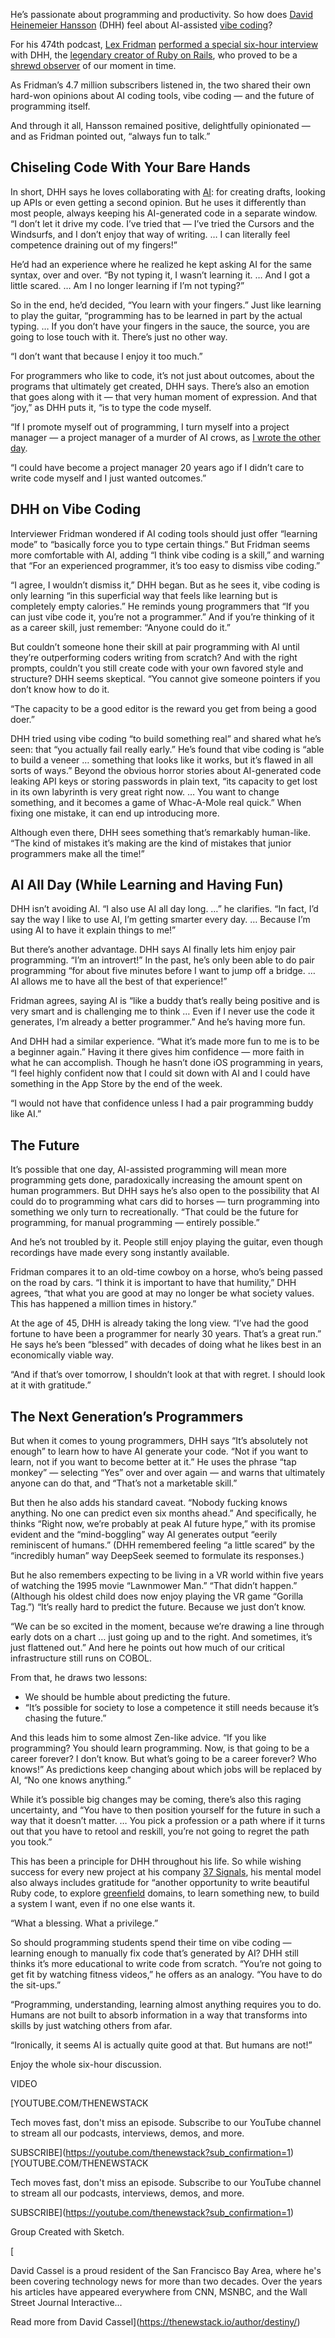 He’s passionate about programming and productivity. So how does [David Heinemeier Hansson](https://dhh.dk/) (DHH) feel about AI-assisted [vibe coding](https://thenewstack.io/mastering-vibe-coding-may-the-force-be-with-you/)?

For his 474th podcast, [Lex Fridman](https://x.com/lexfridman) [performed a special six-hour interview](https://youtu.be/vagyIcmIGOQ) with DHH, the [legendary creator of Ruby on Rails](https://thenewstack.io/dhh-wants-to-make-web-dev-easy-again-with-ruby-on-rails/), who proved to be a [shrewd observer](https://thenewstack.io/merchants-of-complexity-why-37signals-abandoned-the-cloud/) of our moment in time.

As Fridman’s 4.7 million subscribers listened in, the two shared their own hard-won opinions about AI coding tools, vibe coding — and the future of programming itself.

And through it all, Hansson remained positive, delightfully opinionated — and as Fridman pointed out, “always fun to talk.”

## Chiseling Code With Your Bare Hands

In short, DHH says he loves collaborating with [AI](https://thenewstack.io/ai/): for creating drafts, looking up APIs or even getting a second opinion. But he uses it differently than most people, always keeping his AI-generated code in a separate window. “I don’t let it drive my code. I’ve tried that — I’ve tried the Cursors and the Windsurfs, and I don’t enjoy that way of writing. … I can literally feel competence draining out of my fingers!”

He’d had an experience where he realized he kept asking AI for the same syntax, over and over. “By not typing it, I wasn’t learning it. … And I got a little scared. … Am I no longer learning if I’m not typing?”

So in the end, he’d decided, “You learn with your fingers.” Just like learning to play the guitar, “programming has to be learned in part by the actual typing. … If you don’t have your fingers in the sauce, the source, you are going to lose touch with it. There’s just no other way.

“I don’t want that because I enjoy it too much.”

For programmers who like to code, it’s not just about outcomes, about the programs that ultimately get created, DHH says. There’s also an emotion that goes along with it — that very human moment of expression. And that “joy,” as DHH puts it, “is to type the code myself.

“If I promote myself out of programming, I turn myself into a project manager — a project manager of a murder of AI crows, as [I wrote the other day](https://world.hey.com/dhh/coding-should-be-a-vibe-50908f49).

“I could have become a project manager 20 years ago if I didn’t care to write code myself and I just wanted outcomes.”

## DHH on Vibe Coding

Interviewer Fridman wondered if AI coding tools should just offer “learning mode” to “basically force you to type certain things.” But Fridman seems more comfortable with AI, adding “I think vibe coding is a skill,” and warning that “For an experienced programmer, it’s too easy to dismiss vibe coding.”

“I agree, I wouldn’t dismiss it,” DHH began. But as he sees it, vibe coding is only learning “in this superficial way that feels like learning but is completely empty calories.” He reminds young programmers that “If you can just vibe code it, you’re not a programmer.” And if you’re thinking of it as a career skill, just remember: “Anyone could do it.”

But couldn’t someone hone their skill at pair programming with AI until they’re outperforming coders writing from scratch? And with the right prompts, couldn’t you still create code with your own favored style and structure? DHH seems skeptical. “You cannot give someone pointers if you don’t know how to do it.

“The capacity to be a good editor is the reward you get from being a good doer.”

DHH tried using vibe coding “to build something real” and shared what he’s seen: that “you actually fail really early.” He’s found that vibe coding is “able to build a veneer … something that looks like it works, but it’s flawed in all sorts of ways.” Beyond the obvious horror stories about AI-generated code leaking API keys or storing passwords in plain text, “its capacity to get lost in its own labyrinth is very great right now. … You want to change something, and it becomes a game of Whac-A-Mole real quick.” When fixing one mistake, it can end up introducing more.

Although even there, DHH sees something that’s remarkably human-like. “The kind of mistakes it’s making are the kind of mistakes that junior programmers make all the time!”

## AI All Day (While Learning and Having Fun)

DHH isn’t avoiding AI. “I also use AI all day long. …” he clarifies. “In fact, I’d say the way I like to use AI, I’m getting smarter every day. … Because I’m using AI to have it explain things to me!”

But there’s another advantage. DHH says AI finally lets him enjoy pair programming. “I’m an introvert!” In the past, he’s only been able to do pair programming “for about five minutes before I want to jump off a bridge. … AI allows me to have all the best of that experience!”

Fridman agrees, saying AI is “like a buddy that’s really being positive and is very smart and is challenging me to think … Even if I never use the code it generates, I’m already a better programmer.” And he’s having more fun.

And DHH had a similar experience. “What it’s made more fun to me is to be a beginner again.” Having it there gives him confidence — more faith in what he can accomplish. Though he hasn’t done iOS programming in years, “I feel highly confident now that I could sit down with AI and I could have something in the App Store by the end of the week.

“I would not have that confidence unless I had a pair programming buddy like AI.”

## The Future

It’s possible that one day, AI-assisted programming will mean more programming gets done, paradoxically increasing the amount spent on human programmers. But DHH says he’s also open to the possibility that AI could do to programming what cars did to horses — turn programming into something we only turn to recreationally. “That could be the future for programming, for manual programming — entirely possible.”

And he’s not troubled by it. People still enjoy playing the guitar, even though recordings have made every song instantly available.

Fridman compares it to an old-time cowboy on a horse, who’s being passed on the road by cars. “I think it is important to have that humility,” DHH agrees, “that what you are good at may no longer be what society values. This has happened a million times in history.”

At the age of 45, DHH is already taking the long view. “I’ve had the good fortune to have been a programmer for nearly 30 years. That’s a great run.” He says he’s been “blessed” with decades of doing what he likes best in an economically viable way.

“And if that’s over tomorrow, I shouldn’t look at that with regret. I should look at it with gratitude.”

## The Next Generation’s Programmers

But when it comes to young programmers, DHH says “It’s absolutely not enough” to learn how to have AI generate your code. “Not if you want to learn, not if you want to become better at it.” He uses the phrase “tap monkey” — selecting “Yes” over and over again — and warns that ultimately anyone can do that, and “That’s not a marketable skill.”

But then he also adds his standard caveat. “Nobody fucking knows anything. No one can predict even six months ahead.” And specifically, he thinks “Right now, we’re probably at peak AI future hype,” with its promise evident and the “mind-boggling” way AI generates output “eerily reminiscent of humans.” (DHH remembered feeling “a little scared” by the “incredibly human” way DeepSeek seemed to formulate its responses.)

But he also remembers expecting to be living in a VR world within five years of watching the 1995 movie “Lawnmower Man.” “That didn’t happen.” (Although his oldest child does now enjoy playing the VR game “Gorilla Tag.”) “It’s really hard to predict the future. Because we just don’t know.

“We can be so excited in the moment, because we’re drawing a line through early dots on a chart … just going up and to the right. And sometimes, it’s just flattened out.” And here he points out how much of our critical infrastructure still runs on COBOL.

From that, he draws two lessons:

* We should be humble about predicting the future.
* “It’s possible for society to lose a competence it still needs because it’s chasing the future.”

And this leads him to some almost Zen-like advice. “If you like programming? You should learn programming. Now, is that going to be a career forever? I don’t know. But what’s going to be a career forever? Who knows!” As predictions keep changing about which jobs will be replaced by AI, “No one knows anything.”

While it’s possible big changes may be coming, there’s also this raging uncertainty, and “You have to then position yourself for the future in such a way that it doesn’t matter. … You pick a profession or a path where if it turns out that you have to retool and reskill, you’re not going to regret the path you took.”

This has been a principle for DHH throughout his life. So while wishing success for every new project at his company [37 Signals](https://37signals.com/), his mental model also always includes gratitude for “another opportunity to write beautiful Ruby code, to explore [greenfield](https://en.wikipedia.org/wiki/Greenfield_project) domains, to learn something new, to build a system I want, even if no one else wants it.

“What a blessing. What a privilege.”

So should programming students spend their time on vibe coding — learning enough to manually fix code that’s generated by AI? DHH still thinks it’s more educational to write code from scratch. “You’re not going to get fit by watching fitness videos,” he offers as an analogy. “You have to do the sit-ups.”

“Programming, understanding, learning almost anything requires you to do. Humans are not built to absorb information in a way that transforms into skills by just watching others from afar.

“Ironically, it seems AI is actually quite good at that. But humans are not!”

Enjoy the whole six-hour discussion.

VIDEO

[YOUTUBE.COM/THENEWSTACK

Tech moves fast, don't miss an episode. Subscribe to our YouTube
channel to stream all our podcasts, interviews, demos, and more.

SUBSCRIBE](https://youtube.com/thenewstack?sub_confirmation=1)
[YOUTUBE.COM/THENEWSTACK

Tech moves fast, don't miss an episode. Subscribe to our YouTube
channel to stream all our podcasts, interviews, demos, and more.

SUBSCRIBE](https://youtube.com/thenewstack?sub_confirmation=1)

Group
Created with Sketch.

[![]()

David Cassel is a proud resident of the San Francisco Bay Area, where he's been covering technology news for more than two decades. Over the years his articles have appeared everywhere from CNN, MSNBC, and the Wall Street Journal Interactive...

Read more from David Cassel](https://thenewstack.io/author/destiny/)